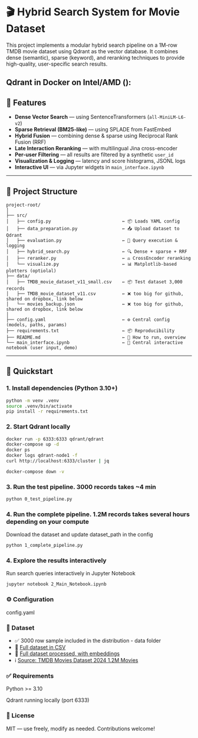 # 🎬 Hybrid Search System for Movie Dataset

This project implements a modular hybrid search pipeline on a 1M-row TMDB movie dataset using Qdrant as the vector database. It combines dense (semantic), sparse (keyword), and reranking techniques to provide high-quality, user-specific search results.

Qdrant in Docker on Intel/AMD ():
---

## 🚀 Features

- **Dense Vector Search** — using SentenceTransformers (`all-MiniLM-L6-v2`)
- **Sparse Retrieval (BM25-like)** — using SPLADE from FastEmbed
- **Hybrid Fusion** — combining dense & sparse using Reciprocal Rank Fusion (RRF)
- **Late Interaction Reranking** — with multilingual Jina cross-encoder
- **Per-user Filtering** — all results are filtered by a synthetic `user_id`
- **Visualization & Logging** — latency and score histograms, JSONL logs
- **Interactive UI** — via Jupyter widgets in `main_interface.ipynb`

---

## 🧱 Project Structure
```text
project-root/
│
├── src/
│   ├── config.py                           ← 📦 Loads YAML config
│   ├── data_preparation.py                 ← 📤 Upload dataset to Qdrant
│   ├── evaluation.py                       ← 🧪 Query execution & logging
│   ├── hybrid_search.py                    ← 🔍 Dense + sparse + RRF
│   ├── reranker.py                         ← ⚖️ CrossEncoder reranking
│   └── visualize.py                        ← 📊 Matplotlib-based plotters (optiolal)
├── data/
│   ├── TMDB_movie_dataset_v11_small.csv    ← 📦 Test dataset 3,000 records
│   ├── TMDB_movie_dataset_v11.csv          ← ❌ too big for github, shared on dropbox, link below
│   └── movies_backup.json                  ← ❌ too big for github, shared on dropbox, link below
│
├── config.yaml                             ← ⚙️ Central config (models, paths, params)
├── requirements.txt                        ← 📦 Reproducibility
├── README.md                               ← 📘 How to run, overview
└── main_interface.ipynb                    ← 📓 Central interactive notebook (user input, demo)
```
---

## 🧪 Quickstart

### 1. Install dependencies (Python 3.10+)
```bash
python -m venv .venv
source .venv/bin/activate
pip install -r requirements.txt
```
### 2. Start Qdrant locally
```bash
docker run -p 6333:6333 qdrant/qdrant
docker-compose up -d
docker ps
docker logs qdrant-node1 -f
curl http://localhost:6333/cluster | jq

docker-compose down -v
```
### 3. Run the test pipeline. 3000 records takes ~4 min
```bash
python 0_test_pipeline.py
```
### 4. Run the complete pipeline. 1.2M records takes several hours depending on your compute
Download the dataset and update dataset_path in the config 
```bash
python 1_complete_pipeline.py 
```
### 4. Explore the results interactively
Run search queries interactively in Jupyter Notebook
```bash
jupyter notebook 2_Main_Notebook.ipynb
```

### ⚙️ Configuration
config.yaml

### 📁 Dataset
- ✅ 3000 row sample included in the distribution - data folder 
- 📂 [Full dataset in CSV](https://www.dropbox.com/scl/fo/i06gcqjmxk3z020j95wb2/AAgRqmImMWIV_EOvYwJeEVQ?rlkey=e6wacmtdj5txt27xhepjtu18x&st=c952zhtm&dl=0) 
- 🧠 [Full dataset processed, with embeddings](https://www.dropbox.com/scl/fo/i06gcqjmxk3z020j95wb2/AAgRqmImMWIV_EOvYwJeEVQ?rlkey=e6wacmtdj5txt27xhepjtu18x&st=c952zhtm&dl=0) 
- ℹ️ [Source: TMDB Movies Dataset 2024 1.2M Movies](https://www.kaggle.com/datasets/asaniczka/tmdb-movies-dataset-2023-930k-movies)

### ✅ Requirements
Python >= 3.10

Qdrant running locally (port 6333)

### 📝 License
MIT — use freely, modify as needed. Contributions welcome!